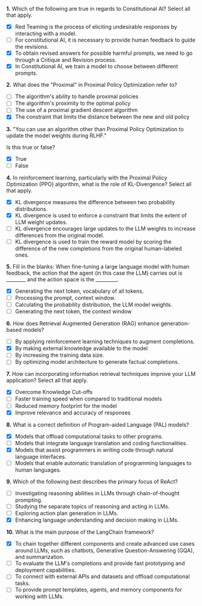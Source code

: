 **1.** Which of the following are true in regards to Constitutional AI? Select all that apply.
- [x] Red Teaming is the process of eliciting undesirable responses by interacting with a model.
- [ ] For constitutional AI, it is necessary to provide human feedback to guide the revisions.
- [x] To obtain revised answers for possible harmful prompts, we need to go through a Critique and Revision process.
- [x] In Constitutional AI, we train a model to choose between different prompts.

**2.** What does the "Proximal" in Proximal Policy Optimization refer to?
- [ ] The algorithm's ability to handle proximal policies
- [ ] The algorithm's proximity to the optimal policy
- [ ] The use of a proximal gradient descent algorithm
- [x] The constraint that limits the distance between the new and old policy

**3.** "You can use an algorithm other than Proximal Policy Optimization to update the model weights during RLHF."

Is this true or false?
- [x] True
- [ ] False

**4.** In reinforcement learning, particularly with the Proximal Policy Optimization (PPO) algorithm, what is the role of KL-Divergence? Select all that apply.
- [x] KL divergence measures the difference between two probability distributions.
- [x] KL divergence is used to enforce a constraint that limits the extent of LLM weight updates.
- [ ] KL divergence encourages large updates to the LLM weights to increase differences from the original model.
- [ ] KL divergence is used to train the reward model by scoring the difference of the new completions from the original human-labeled ones.

**5.** Fill in the blanks: When fine-tuning a large language model with human feedback, the action that the agent (in this case the LLM) carries out is ________ and the action space is the _________.
- [x] Generating the next token, vocabulary of all tokens.
- [ ] Processing the prompt, context window.
- [ ] Calculating the probability distribution, the LLM model weights.
- [ ] Generating the next token, the context window

**6.** How does Retrieval Augmented Generation (RAG) enhance generation-based models?
- [ ] By applying reinforcement learning techniques to augment completions. 
- [x] By making external knowledge available to the model
- [ ] By increasing the training data size.
- [ ] By optimizing model architecture to generate factual completions.

**7.** How can incorporating information retrieval techniques improve your LLM application? Select all that apply.
- [x] Overcome Knowledge Cut-offs
- [ ] Faster training speed when compared to traditional models
- [ ] Reduced memory footprint for the model
- [x] Improve relevance and accuracy of responses

**8.** What is a correct definition of Program-aided Language (PAL) models?
- [x] Models that offload computational tasks to other programs.
- [ ] Models that integrate language translation and coding functionalities.
- [x] Models that assist programmers in writing code through natural language interfaces.
- [ ] Models that enable automatic translation of programming languages to human languages.

**9.** Which of the following best describes the primary focus of ReAct?
- [ ] Investigating reasoning abilities in LLMs through chain-of-thought prompting.
- [ ] Studying the separate topics of reasoning and acting in LLMs.
- [ ] Exploring action plan generation in LLMs.
- [x] Enhancing language understanding and decision making in LLMs.

**10.** What is the main purpose of the LangChain framework?
- [x] To chain together different components and create advanced use cases around LLMs, such as chatbots, Generative Question-Answering (GQA), and summarization.
- [ ] To evaluate the LLM's completions and provide fast prototyping and deployment capabilities.
- [ ] To connect with external APIs and datasets and offload computational tasks.
- [ ] To provide prompt templates, agents, and memory components for working with LLMs.
